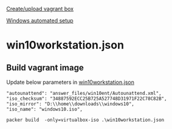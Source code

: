 [Create/upload vagrant box](https://www.vagrantup.com/docs/vagrant-cloud/boxes/create.html)

[Windows automated setup](https://docs.microsoft.com/en-us/windows-hardware/manufacture/desktop/automate-windows-setup)


# win10workstation.json

## Build vagrant image 

Update below parameters in [win10workstation.json](win10workstation.json)

```
"autounattend": "answer_files/win10ent/Autounattend.xml",
"iso_checksum": "34887592ECC25B725A527748D31971F22C78C82B",
"iso_mirror": "D:\\home\\downloads\\windows10",
"iso_name": "windows10.iso",
```

```
packer build  -only=virtualbox-iso .\win10workstation.json
```